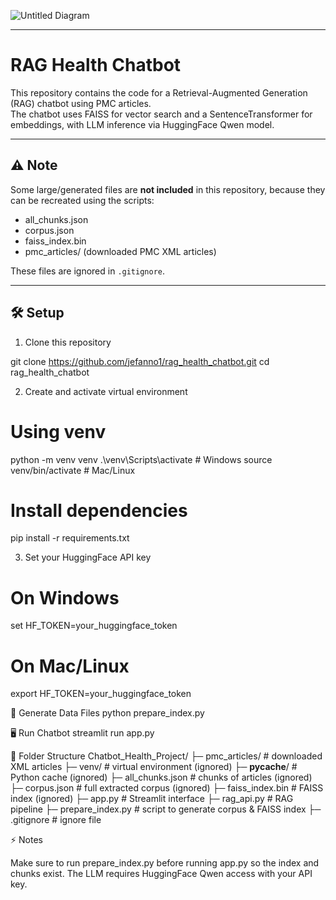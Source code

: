 
![Untitled Diagram](https://github.com/user-attachments/assets/28f99efd-15cf-495e-b953-8e3ab33813ff)

---

# RAG Health Chatbot
This repository contains the code for a Retrieval-Augmented Generation (RAG) chatbot using PMC articles.  
The chatbot uses FAISS for vector search and a SentenceTransformer for embeddings, with LLM inference via HuggingFace Qwen model.

---

## ⚠️ Note

Some large/generated files are **not included** in this repository, because they can be recreated using the scripts:

- all_chunks.json
- corpus.json
- faiss_index.bin
- pmc_articles/ (downloaded PMC XML articles)

These files are ignored in `.gitignore`.

---

## 🛠 Setup

1. Clone this repository

git clone https://github.com/jefanno1/rag_health_chatbot.git
cd rag_health_chatbot

2. Create and activate virtual environment
# Using venv
python -m venv venv
.\venv\Scripts\activate      # Windows
source venv/bin/activate     # Mac/Linux

# Install dependencies
pip install -r requirements.txt

3. Set your HuggingFace API key
# On Windows
set HF_TOKEN=your_huggingface_token

# On Mac/Linux
export HF_TOKEN=your_huggingface_token

📂 Generate Data Files
python prepare_index.py

🖥 Run Chatbot
streamlit run app.py

📁 Folder Structure
Chatbot_Health_Project/
├─ pmc_articles/       # downloaded XML articles
├─ venv/               # virtual environment (ignored)
├─ __pycache__/        # Python cache (ignored)
├─ all_chunks.json     # chunks of articles (ignored)
├─ corpus.json         # full extracted corpus (ignored)
├─ faiss_index.bin     # FAISS index (ignored)
├─ app.py              # Streamlit interface
├─ rag_api.py          # RAG pipeline
├─ prepare_index.py    # script to generate corpus & FAISS index
├─ .gitignore          # ignore file

⚡ Notes

Make sure to run prepare_index.py before running app.py so the index and chunks exist.
The LLM requires HuggingFace Qwen access with your API key.

